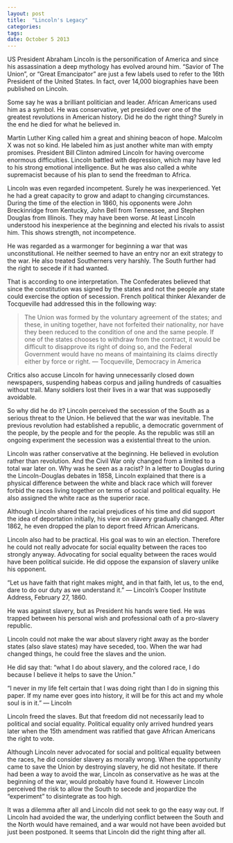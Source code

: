 ```yaml
---
layout: post
title:  "Lincoln's Legacy"
categories: 
tags: 
date: October 5 2013
---
```

US President Abraham Lincoln is the personification of America and since his assassination a deep mythology has evolved around him. “Savior of The Union”, or “Great Emancipator” are just a few labels used to refer to the 16th President of the United States. In fact, over 14,000 biographies have been published on Lincoln.

Some say he was a brilliant politician and leader. African Americans used him as a symbol. He was conservative, yet presided over one of the greatest revolutions in American history. Did he do the right thing? Surely in the end he died for what he believed in.

Martin Luther King called him a great and shining beacon of hope. Malcolm X was not so kind. He labeled him as just another white man with empty promises. President Bill Clinton admired Lincoln for having overcome enormous difficulties. Lincoln battled with depression, which may have led to his strong emotional intelligence. But he was also called a white supremacist because of his plan to send the freedman to Africa.

Lincoln was even regarded incompetent. Surely he was inexperienced. Yet he had a great capacity to grow and adapt to changing circumstances. During the time of the election in 1860, his opponents were John Breckinridge from Kentucky, John Bell from Tennessee, and Stephen Douglas from Illinois. They may have been worse. At least Lincoln understood his inexperience at the beginning and elected his rivals to assist him. This shows strength, not incompetence.

He was regarded as a warmonger for beginning a war that was unconstitutional. He neither seemed to have an entry nor an exit strategy to the war. He also treated Southerners very harshly. The South further had the right to secede if it had wanted.

That is according to one interpretation. The Confederates believed that since the constitution was signed by the states and not the people any state could exercise the option of secession. French political thinker Alexander de Tocqueville had addressed this in the following way:

> The Union was formed by the voluntary agreement of the states; and these, in uniting together, have not forfeited their nationality, nor have they been reduced to the condition of one and the same people. If one of the states chooses to withdraw from the contract, it would be difficult to disapprove its right of doing so, and the Federal Government would have no means of maintaining its claims directly either by force or right. — Tocqueville, Democracy in America

Critics also accuse Lincoln for having unnecessarily closed down newspapers, suspending habeas corpus and jailing hundreds of casualties without trail. Many soldiers lost their lives in a war that was supposedly avoidable.

So why did he do it? Lincoln perceived the secession of the South as a serious threat to the Union. He believed that the war was inevitable. The previous revolution had established a republic, a democratic government of the people, by the people and for the people. As the republic was still an ongoing experiment the secession was a existential threat to the union.

Lincoln was rather conservative at the beginning. He believed in evolution rather than revolution. And the Civil War only changed from a limited to a total war later on. Why was he seen as a racist? In a letter to Douglas during the Lincoln-Douglas debates in 1858, Lincoln explained that there is a physical difference between the white and black race which will forever forbid the races living together on terms of social and political equality. He also assigned the white race as the superior race.

Although Lincoln shared the racial prejudices of his time and did support the idea of deportation initially, his view on slavery gradually changed. After 1862, he even dropped the plan to deport freed African Americans.

Lincoln also had to be practical. His goal was to win an election. Therefore he could not really advocate for social equality between the races too strongly anyway. Advocating for social equality between the races would have been political suicide. He did oppose the expansion of slavery unlike his opponent.

“Let us have faith that right makes might, and in that faith, let us, to the end, dare to do our duty as we understand it.” — Lincoln’s Cooper Institute Address, February 27, 1860.

He was against slavery, but as President his hands were tied. He was trapped between his personal wish and professional oath of a pro-slavery republic.

Lincoln could not make the war about slavery right away as the border states (also slave states) may have seceded, too. When the war had changed things, he could free the slaves and the union.

He did say that: “what I do about slavery, and the colored race, I do because I believe it helps to save the Union.”

“I never in my life felt certain that I was doing right than I do in signing this paper. If my name ever goes into history, it will be for this act and my whole soul is in it.” — Lincoln

Lincoln freed the slaves. But that freedom did not necessarily lead to political and social equality. Political equality only arrived hundred years later when the 15th amendment was ratified that gave African Americans the right to vote.

Although Lincoln never advocated for social and political equality between the races, he did consider slavery as morally wrong. When the opportunity came to save the Union by destroying slavery, he did not hesitate. If there had been a way to avoid the war, Lincoln as conservative as he was at the beginning of the war, would probably have found it. However Lincoln perceived the risk to allow the South to secede and jeopardize the “experiment” to disintegrate as too high.

It was a dilemma after all and Lincoln did not seek to go the easy way out. If Lincoln had avoided the war, the underlying conflict between the South and the North would have remained, and a war would not have been avoided but just been postponed. It seems that Lincoln did the right thing after all.